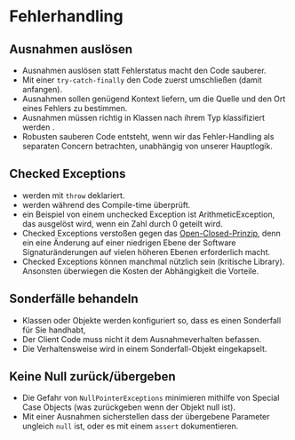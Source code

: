 # Fehlerhandling
## Ausnahmen auslösen
- Ausnahmen auslösen statt Fehlerstatus macht den Code sauberer.
- Mit einer `try-catch-finally` den Code zuerst umschließen (damit anfangen).
- Ausnahmen sollen genügend Kontext liefern, um die Quelle und den Ort eines Fehlers zu bestimmen.
- Ausnahmen müssen richtig in Klassen nach ihrem Typ klassifiziert werden .
- Robusten sauberen Code entsteht, wenn wir das Fehler-Handling als separaten Concern betrachten, unabhängig von unserer Hauptlogik.
## Checked Exceptions
- werden mit `throw` deklariert.
- werden während des Compile-time überprüft.
- ein Beispiel von einem unchecked Exception ist ArithmeticException, das ausgelöst wird, wenn ein Zahl durch  0 geteilt wird.
- Checked Exceptions verstoßen gegen das [Open-Closed-Prinzip](https://de.wikipedia.org/wiki/Open-Closed-Prinzip), denn ein eine Änderung auf einer niedrigen Ebene der Software Signaturänderungen auf vielen höheren Ebenen erforderlich macht.
- Checked Exceptions können manchmal nützlich sein (kritische Library). Ansonsten überwiegen die Kosten der Abhängigkeit die Vorteile.

## Sonderfälle behandeln
- Klassen oder Objekte werden konfiguriert so, dass es einen Sonderfall für Sie handhabt,
- Der Client Code muss nicht it dem Ausnahmeverhalten befassen.
- Die Verhaltensweise wird in einem Sonderfall-Objekt eingekapselt.

## Keine Null zurück/übergeben
- Die Gefahr von `NullPointerExceptions` minimieren mithilfe von Special Case Objects (was zurückgeben wenn der Objekt null ist).
- Mit einer Ausnahmen sicherstellen dass der übergebene Parameter ungleich `null` ist, oder es mit einem `assert` dokumentieren.